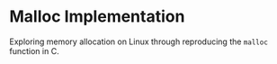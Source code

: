 # Malloc Implementation 

Exploring memory allocation on Linux through reproducing the `malloc` function in C. 
